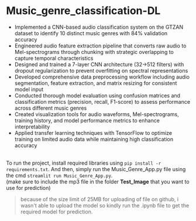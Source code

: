 # Music_genre_classification-DL

- Implemented a CNN-based audio classification system on the GTZAN dataset to identify 10 distinct music genres with 84% validation accuracy
- Engineered audio feature extraction pipeline that converts raw audio to Mel-spectrograms through chunking with strategic overlapping to capture temporal characteristics
- Designed and trained a 7-layer CNN architecture (32→512 filters) with dropout regularization to prevent overfitting on spectral representations
- Developed comprehensive data preprocessing workflow including audio segmentation, feature extraction, and matrix resizing for consistent model input
- Conducted thorough model evaluation using confusion matrices and classification metrics (precision, recall, F1-score) to assess performance across different music genres
- Created visualization tools for audio waveforms, Mel-spectrograms, training history, and model performance metrics to enhance interpretability
- Applied transfer learning techniques with TensorFlow to optimize training on limited audio data while maintaining high classification accuracy

<br>
To run the project, install required libraries using <code>pip install -r requirements.txt</code>.
And then, simply run the Music_Genre_App.py file using the cmd <code>streamlit run Music_Genre_App.py</code>.
<br>
(make sure to include the mp3 file in the folder <strong>Test_Image</strong> that you want to use for prediction)

> because of the size limit of 25MB for uploading of file on github, i wasn't able to upload the model so kindly run the .ipynb file to get the required model for prediction.
